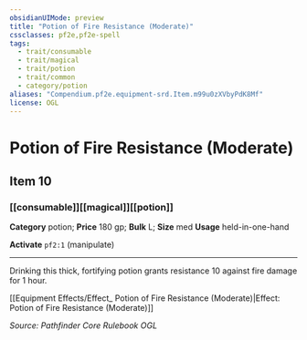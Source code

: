 ```yaml
---
obsidianUIMode: preview
title: "Potion of Fire Resistance (Moderate)"
cssclasses: pf2e,pf2e-spell
tags:
  - trait/consumable
  - trait/magical
  - trait/potion
  - trait/common
  - category/potion
aliases: "Compendium.pf2e.equipment-srd.Item.m99u0zXVbyPdK8Mf"
license: OGL
---
```

# Potion of Fire Resistance (Moderate)
## Item 10
### [[consumable]][[magical]][[potion]]

**Category** potion; 
**Price** 180 gp; 
**Bulk** L; **Size** med
**Usage** held-in-one-hand

**Activate** `pf2:1` (manipulate)

* * *

Drinking this thick, fortifying potion grants resistance 10 against fire damage for 1 hour.

[[Equipment Effects/Effect_ Potion of Fire Resistance (Moderate)|Effect: Potion of Fire Resistance (Moderate)]]

*Source: Pathfinder Core Rulebook*
*OGL*